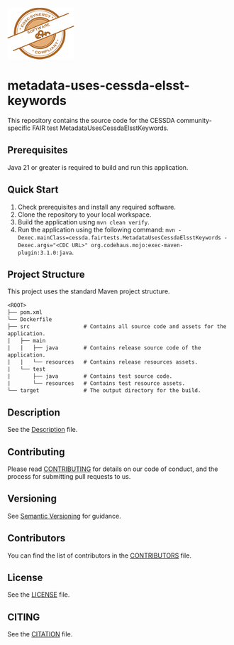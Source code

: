 [![SQAaaS badge](https://github.com/EOSC-synergy/SQAaaS/raw/master/badges/badges_150x116/badge_software_bronze.png)](https://api.eu.badgr.io/public/assertions/HWCT6EMNRverkI0KJ8gC1Q "SQAaaS bronze badge achieved")

# metadata-uses-cessda-elsst-keywords

This repository contains the source code for the CESSDA community-specific FAIR test MetadataUsesCessdaElsstKeywords.

## Prerequisites

Java 21 or greater is required to build and run this application.

## Quick Start

1. Check prerequisites and install any required software.
2. Clone the repository to your local workspace.
3. Build the application using `mvn clean verify`.
4. Run the application using the following command: `mvn -Dexec.mainClass=cessda.fairtests.MetadataUsesCessdaElsstKeywords -Dexec.args="<CDC URL>" org.codehaus.mojo:exec-maven-plugin:3.1.0:java`.

## Project Structure

This project uses the standard Maven project structure.

``` text
<ROOT>
├── pom.xml
└── Dockerfile
├── src                 # Contains all source code and assets for the application.
|   ├── main
|   |   ├── java        # Contains release source code of the application.
|   |   └── resources   # Contains release resources assets.
|   └── test
|       ├── java        # Contains test source code.
|       └── resources   # Contains test resource assets.
└── target              # The output directory for the build.
```

## Description

See the [Description](Description.md) file.

## Contributing

Please read [CONTRIBUTING](CONTRIBUTING.md) for details on our code of conduct, and the process for submitting pull requests to us.

## Versioning

See [Semantic Versioning](https://semver.org/) for guidance.

## Contributors

You can find the list of contributors in the [CONTRIBUTORS](CONTRIBUTORS.md) file.

## License

See the [LICENSE](LICENSE.txt) file.

## CITING

See the [CITATION](CITATION.cff) file.
